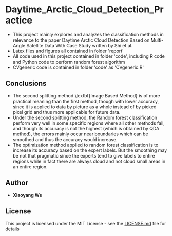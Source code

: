 # Daytime_Arctic_Cloud_Detection_Practice

* This project mainly explores and analyzes the classification methods in relevance to the paper Daytime Arctic Cloud Detection Based on Multi-Angle Satellite Data With Case Study written by Shi et al.
* Latex files and figures all contained in folder 'report'
* All code used in this project contained in folder 'code', including R code and Python code to perform random forest algorithm
* CVgeneric code is contained in folder 'code' as 'CVgeneric.R'

## Conclusions

* The second splitting method \textbf{Image Based Method} is of more practical meaning than the first method, though  with lower accuracy, since it is applied to data by picture as a whole instead of by picked pixel grid and thus more applicable for future data.
* Under the second splitting method, the Random forest classification perform very well in some specific regions where all other methods fail, and though its accuracy is not the highest (which is obtained by QDA method), the errors mainly occur near boundaries which can be smoothed and thus the accuracy would increase.
* The optimization method applied to random forest classification is to increase its accuracy based on the expert labels. But the smoothing may be not that pragmatic since the experts tend to give labels to entire regions while in fact there are always cloud and not cloud small areas in an entire region.

## Author

* **Xiaoyang Wu**  

## License

This project is licensed under the MIT License - see the [LICENSE.md](LICENSE.md) file for details
